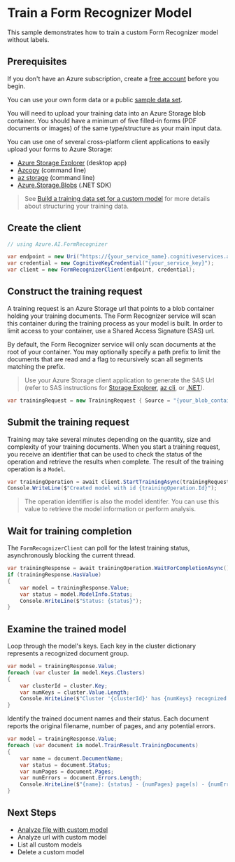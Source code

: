# Train a Form Recognizer Model

This sample demonstrates how to train a custom Form Recognizer model without labels.

## Prerequisites

If you don't have an Azure subscription, create a [free account] before you begin.

You can use your own form data or a public [sample data set].

You will need to upload your training data into an Azure Storage blob container. You should have a minimum of five filled-in forms (PDF documents or images) of the same type/structure as your main input data.

You can use one of several cross-platform client applications to easily upload your forms to Azure Storage:

- [Azure Storage Explorer] (desktop app)
- [Azcopy] (command line)
- [az storage] (command line)
- [Azure.Storage.Blobs] (.NET SDK)

> See [Build a training data set for a custom model] for more details about structuring your training data.

## Create the client

```csharp
// using Azure.AI.FormRecognizer

var endpoint = new Uri("https://{your_service_name}.cognitiveservices.azure.com/");
var credential = new CognitiveKeyCredential("{your_service_key}");
var client = new FormRecognizerClient(endpoint, credential);
```

## Construct the training request

A training request is an Azure Storage url that points to a blob container holding your training documents. The Form Recognizer service will scan this container during the training process as your model is built. In order to limit access to your container, use a Shared Access Signature (SAS) url.

By default, the Form Recognizer service will only scan documents at the root of your container. You may optionally specify a path prefix to limit the documents that are read and a flag to recursively scan all segments matching the prefix.

> Use your Azure Storage client application to generate the SAS Url (refer to SAS instructions for [Storage Explorer], [az cli], or [.NET]).

```csharp
var trainingRequest = new TrainingRequest { Source = "{your_blob_container_sas_url}" };
```

## Submit the training request

Training may take several minutes depending on the quantity, size and complexity of your training documents. When you start a training request, you receive an identifier that can be used to check the status of the operation and retrieve the results when complete. The result of the training operation is a `Model`.

```csharp
var trainingOperation = await client.StartTrainingAsync(trainingRequest);
Console.WriteLine($"Created model with id {trainingOperation.Id}");
```

> The operation identifier is also the model identifer. You can use this value to retrieve the model information or perform analysis.

## Wait for training completion

The `FormRecognizerClient` can poll for the latest training status, asynchronously blocking the current thread.

```csharp
var trainingResponse = await trainingOperation.WaitForCompletionAsync();
if (trainingResponse.HasValue)
{
    var model = trainingResponse.Value;
    var status = model.ModelInfo.Status;
    Console.WriteLine($"Status: {status}");
}
```

## Examine the trained model

Loop through the model's keys. Each key in the cluster dictionary represents a recognized document group.

```csharp
var model = trainingResponse.Value;
foreach (var cluster in model.Keys.Clusters)
{
    var clusterId = cluster.Key;
    var numKeys = cluster.Value.Length;
    Console.WriteLine($"Cluster '{clusterId}' has {numKeys} recognized keys.");
}
```

Identify the trained document names and their status. Each document reports the original filename, number of pages, and any potential errors.

```csharp
var model = trainingResponse.Value;
foreach (var document in model.TrainResult.TrainingDocuments)
{
    var name = document.DocumentName;
    var status = document.Status;
    var numPages = document.Pages;
    var numErrors = document.Errors.Length;
    Console.WriteLine($"{name}: {status} - {numPages} page(s) - {numErrors} errors.");
}
```

## Next Steps

- [Analyze file with custom model]
- Analyze url with custom model
- List all custom models
- Delete a custom model


[Build a training data set for a custom model]: https://docs.microsoft.com/en-us/azure/cognitive-services/form-recognizer/build-training-data-set
[Azure Storage Explorer]: https://aka.ms/storage-explorer
[Azcopy]: https://aka.ms/azcopy
[az storage]: https://aka.ms/azcli
[Azure.Storage.Blobs]: https://www.nuget.org/packages/Azure.Storage.Blobs/
[sample data set]: https://github.com/Azure-Samples/cognitive-services-REST-api-samples/blob/master/curl/form-recognizer/sample_data.zip
[free account]: https://azure.microsoft.com/free/?WT.mc_id=A261C142F
[Storage Explorer]: https://docs.microsoft.com/en-us/azure/vs-azure-tools-storage-manage-with-storage-explorer#generate-a-shared-access-signature-in-storage-explorer
[az cli]: https://docs.microsoft.com/en-us/cli/azure/storage/container?view=azure-cli-latest#az-storage-container-generate-sas
[.NET]: https://docs.microsoft.com/en-us/azure/storage/blobs/storage-blob-service-sas-create-dotnet
[Analyze file with custom model]: ./02-Analyze-File-With-Custom-Model.md